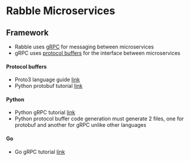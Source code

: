 # Rabble Microservices

## Framework
- Rabble uses [gRPC](https://grpc.io/docs/guides) for messaging between microservices
- gRPC uses [protocol buffers](https://developers.google.com/protocol-buffers/) for the interface between microservices

#### Protocol buffers
- Proto3 language guide [link](https://developers.google.com/protocol-buffers/docs/proto3)
- Python protobuf tutorial [link](https://developers.google.com/protocol-buffers/docs/pythontutorial)

#### Python
- Python gRPC tutorial [link](https://grpc.io/docs/tutorials/basic/python.html)
- Python protocol buffer code generation must generate 2 files, one for protobuf and another for gRPC unlike other languages

#### Go
- Go gRPC tutorial [link](https://grpc.io/docs/tutorials/basic/go.html)
